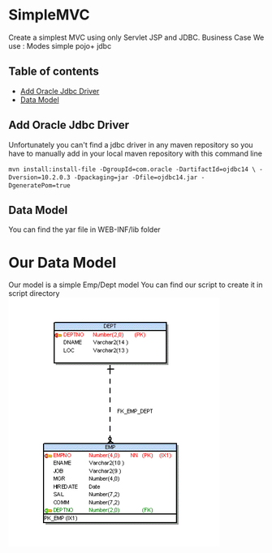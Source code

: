 SimpleMVC
=========

Create a simplest MVC using only Servlet JSP and JDBC.
Business Case 
We use :
Modes simple pojo+ jdbc
## Table of contents
- [Add Oracle Jdbc Driver](#add-oracle-jdbc-driver)
- [Data Model](#data-model)

## Add Oracle Jdbc Driver
Unfortunately you can't find a jdbc driver in any maven repository so you have to manually add in your local maven repository with this command line

```
mvn install:install-file -DgroupId=com.oracle -DartifactId=ojdbc14 \ -Dversion=10.2.0.3 -Dpackaging=jar -Dfile=ojdbc14.jar -DgeneratePom=true
```

## Data Model
You can find the yar file in WEB-INF/lib folder
# Our Data Model
Our model is a simple Emp/Dept model 
You can find our script to create it in script directory
![Model](https://github.com/agileconsulting/SimpleMVC/blob/master/erm_scott_jones.gif)
